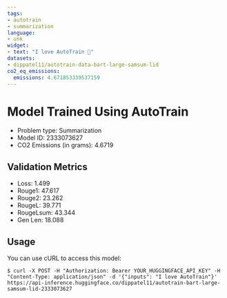 ```yaml
---
tags:
- autotrain
- summarization
language:
- unk
widget:
- text: "I love AutoTrain 🤗"
datasets:
- dippatel11/autotrain-data-bart-large-samsum-lid
co2_eq_emissions:
  emissions: 4.671853339537159
---
```


# Model Trained Using AutoTrain

- Problem type: Summarization
- Model ID: 2333073627
- CO2 Emissions (in grams): 4.6719

## Validation Metrics

- Loss: 1.499
- Rouge1: 47.617
- Rouge2: 23.262
- RougeL: 39.771
- RougeLsum: 43.344
- Gen Len: 18.088

## Usage

You can use cURL to access this model:

```
$ curl -X POST -H "Authorization: Bearer YOUR_HUGGINGFACE_API_KEY" -H "Content-Type: application/json" -d '{"inputs": "I love AutoTrain"}' https://api-inference.huggingface.co/dippatel11/autotrain-bart-large-samsum-lid-2333073627
```